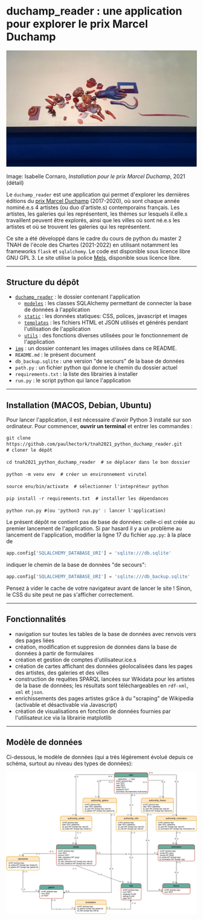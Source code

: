 # duchamp_reader : une application pour explorer le prix Marcel Duchamp

![cornaro coeur coeur](./img/cornaro_crop.png)

Image: Isabelle Cornaro, *Installation pour le prix Marcel Duchamp*, 2021 (détail)

Le `duchamp_reader` est une application qui permet d'explorer les dernières éditions
du [prix Marcel Duchamp](https://fr.wikipedia.org/wiki/Prix_Marcel-Duchamp#) 
(2017-2020), où sont chaque année nominé.e.s 4 artistes (ou duo d'artiste.s)
contemporains français. Les artistes, les galeries qui les représentent, les
thèmes sur lesquels il.elle.s travaillent peuvent être explorés, ainsi que les
villes où sont né.e.s les artistes et où se trouvent les galeries qui les 
représentent.

Ce site a été développé dans le cadre du cours de python du master 2 TNAH de 
l'école des Chartes (2021-2022) en utilisant notamment les frameworks
 `flask` et `sqlalchemy`. Le code est disponible sous licence libre GNU GPL 3. Le 
site utilise la police [Mels](https://quentinbarba.fr/), disponible sous licence 
libre. 

---

## Structure du dépôt

- [`duchamp_reader`](./duchamp_reader) : le dossier contenant l'application
	- [`modeles`](./duchamp_reader/modeles) : les classes SQLAlchemy permettant 
de connecter la base de données à l'application
	- [`static`](./duchamp_reader/static) : les données statiques: CSS, 
polices, javascript et images
	- [`templates`](./duchamp_reader/templates) : les fichiers HTML et JSON 
utilisés et générés pendant l'utilisation de l'application
	- [`utils`](./duchamp_reader/utils) : des fonctions diverses utilisées pour 
le fonctionnement de l'application
- [`img`](./img) : un dossier contenant les images utilisées dans ce README.
- `README.md` : le présent document
- `db_backup.sqlite` : une version "de secours" de la base de données
- `path.py` : un fichier python qui donne le chemin du dossier actuel
- `requirements.txt` : la liste des librairies à installer
- `run.py` : le script python qui lance l'application

---

## Installation (MACOS, Debian, Ubuntu)

Pour lancer l'application, il est nécessaire d'avoir Python 3 installé sur son
ordinateur. Pour commencer, **ouvrir un terminal** et entrer les commandes : 

```shell
git clone https://github.com/paulhectork/tnah2021_python_duchamp_reader.git
# cloner le dépôt

cd tnah2021_python_duchamp_reader  # se déplacer dans le bon dossier

python -m venv env  # créer un environnement virutel

source env/bin/activate  # sélectionner l'intepréteur python

pip install -r requirements.txt  # installer les dépendances

python run.py #(ou 'python3 run.py' : lancer l'application)
```

Le présent dépôt ne contient pas de base de données: celle-ci est créée au premier 
lancement de l'application. Si par hasard il y a un problème au lancement de
l'application, modifier la ligne 17 du fichier `app.py`: à la place de
```python
app.config['SQLALCHEMY_DATABASE_URI'] = 'sqlite:///db.sqlite'
```

indiquer le chemin de la base de données "de secours":
```python
app.config['SQLALCHEMY_DATABASE_URI'] = 'sqlite:///db_backup.sqlite'
```

Pensez à vider le cache de votre navigateur avant de lancer le site ! Sinon, le 
CSS du site peut ne pas s'afficher correctement.

---

## Fonctionnalités

- navigation sur toutes les tables de la base de données avec renvois vers des pages
liées
- création, modification et suppresion de données dans la base de données à partir
de formulaires
- création et gestion de comptes d'utilisateur.ice.s
- création de cartes affichant des données géolocalisées dans les pages des 
artistes, des galeries et des villes
- construction de requêtes SPARQL lancées sur Wikidata pour les artistes de 
la base de données; les résultats sont téléchargeables en `rdf-xml`, `xml` et 
`json`.
- enrichissements des pages artistes grâce à du "scraping" de Wikipedia (activable
et désactivable via Javascript)
- création de visualisations en fonction de données fournies par l'utilisateur.ice
via la librairie matplotlib

---

## Modèle de données

Ci-dessous, le modèle de données (qui a très légèrement évolué depuis ce schéma,
surtout au niveau des types de données):

![modele](./img/db_schema.png)
